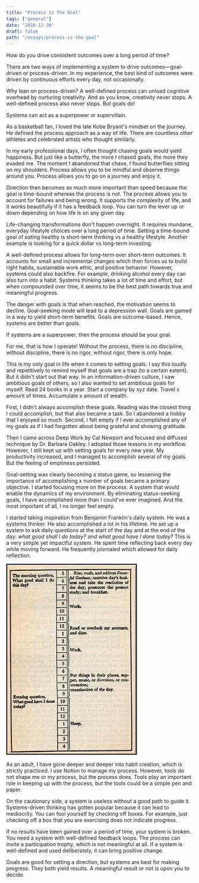 ```yaml
---
title: "Process Is The Goal"
tags: ["general"]
date: "2020-12-30"
draft: false
path: "/essays/process-is-the-goal"
---
```


How do you drive consistent outcomes over a long period of time?

There are two ways of implementing a system to drive outcomes—goal-driven or process-driven. In my experience, the best kind of outcomes were driven by continuous efforts every day, not occasionally.

Why lean on process-driven? A well-defined process can unload cognitive overhead by nurturing creativity. And as you know, creativity never stops. A well-defined process also never stops. But goals do!

Systems can act as a superpower or supervillain.

As a basketball fan, I loved the late Kobe Bryant's mindset on the journey. He defined the process approach as a way of life. There are countless other athletes and celebrated artists who thought similarly.

In my early professional days, I often thought chasing goals would yield happiness. But just like a butterfly, the more I chased goals, the more they evaded me. The moment I abandoned that chase, I found butterflies sitting on my shoulders. Process allows you to be mindful and observe things around you. Process allows you to go on a journey and enjoy it.

Direction then becomes so much more important than speed because the goal is time-bound whereas the process is not. The process allows you to account for failures and being wrong. It supports the complexity of life, and it works beautifully if it has a feedback loop. You can turn the lever up or down depending on how life is on any given day.

Life-changing transformations don't happen overnight. It requires mundane, everyday lifestyle choices over a long period of time. Setting a time-bound goal of eating healthy is short-term thinking vs a healthy lifestyle. Another example is looking for a quick dollar vs long-term investing.

A well-defined process allows for long-term over short-term outcomes. It accounts for small and incremental changes which then forces us to build right habits, sustainable work ethic, and positive behavior. However, systems could also backfire. For example, drinking alcohol every day can also turn into a habit. Systems thinking takes a lot of time and effort, but when compounded over time, it seems to be the best path towards true and meaningful progress.

The danger with goals is that when reached, the motivation seems to decline. Goal-seeking mode will lead to a depression wall. Goals are gamed in a way to yield short-term benefits. Goals are outcome-based. Hence, systems are better than goals.

If systems are a superpower, then the process should be your goal.

For me, that is how I operate! Without the process, there is no discipline, without discipline, there is no rigor, without rigor, there is only hope.

This is my only goal in life when it comes to setting goals. I say this loudly and repetitively to remind myself that goals are a trap (to a certain extent). But it didn't start out that way. In an information-driven culture, I saw ambitious goals of others, so I also wanted to set ambitious goals for myself. Read 24 books in a year. Start a company by xyz date. Travel x amount of times. Accumulate x amount of wealth.

First, I didn't always accomplish these goals. Reading was the closest thing I could accomplish, but that also became a task. So I abandoned a hobby that I enjoyed so much. Second, I felt empty if I ever accomplished any of my goals as if I had forgotten about being grateful and showing gratitude.

Then I came across Deep Work by Cal Newport and focused and diffused technique by Dr. Barbara Oakley. I adopted those lessons in my workflow. However, I still kept up with setting goals for every new year. My productivity increased, and I managed to accomplish several of my goals. But the feeling of emptiness persisted.

Goal-setting was clearly becoming a status game, so lessening the importance of accomplishing x number of goals became a primary objective. I started focusing more on the process. A system that would enable the dynamics of my environment. By eliminating status-seeking goals, I have accomplished more than I could've ever imagined. And the most important of all, I no longer feel empty.

I started taking inspiration from Benjamin Franklin's daily system. He was a systems thinker. He also accomplished a lot in his lifetime. He set up a system to ask daily questions at the start of the day and at the end of the day: _what good shall I do today? and what good have I done today?_ This is a very simple yet impactful system. He spent time reflecting back every day while moving forward. He frequently journaled which allowed for daily reflection.

<img src="../../src/images/benjamin_franklin_schedule.png" alt="Benjamin Franklin's System"/>
<br>

As an adult, I have gone deeper and deeper into habit creation, which is strictly practiced. I use Notion to manage my process. However, tools do not shape me or my process, but the process does. Tools play an important role in keeping up with the process, but the tools could be a simple pen and paper.

On the cautionary side, a system is useless without a good path to guide it. Systems-driven thinking has gotten popular because it can lead to mediocrity. You can fool yourself by checking off boxes. For example, just checking off a box that you are exercising does not indicate progress.

If no results have been gained over a period of time, your system is broken. You need a system with well-defined feedback loops. The process can invite a participation trophy, which is not meaningful at all. If a system is well-defined and used deliberately, it can bring positive change.

Goals are good for setting a direction, but systems are best for making progress. They both yield results. A meaningful result or not is upon you to decide.
